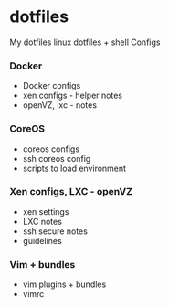 dotfiles
========

My dotfiles
linux dotfiles + shell Configs

### Docker
- Docker configs
- xen configs - helper notes
- openVZ, lxc - notes

### CoreOS
- coreos configs
- ssh coreos config
- scripts to load environment

### Xen configs, LXC - openVZ

- xen settings
- LXC notes
- ssh secure notes
- guidelines

### Vim + bundles
- vim plugins + bundles
- vimrc
